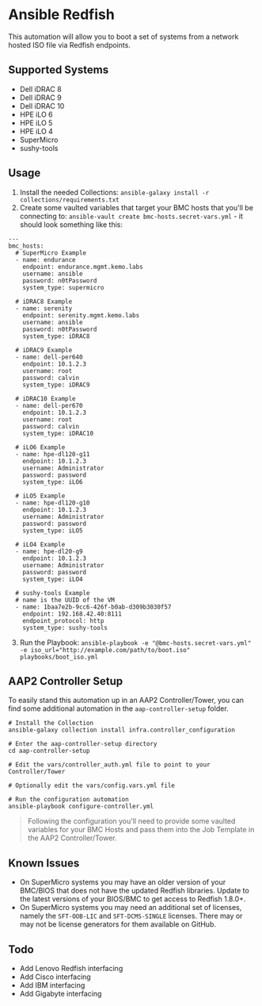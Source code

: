 # Ansible Redfish

This automation will allow you to boot a set of systems from a network hosted ISO file via Redfish endpoints.

## Supported Systems

- Dell iDRAC 8
- Dell iDRAC 9
- Dell iDRAC 10
- HPE iLO 6
- HPE iLO 5
- HPE iLO 4
- SuperMicro
- sushy-tools

## Usage

1. Install the needed Collections: `ansible-galaxy install -r collections/requirements.txt`
2. Create some vaulted variables that target your BMC hosts that you'll be connecting to: `ansible-vault create bmc-hosts.secret-vars.yml` - it should look something like this:

```yaml=
---
bmc_hosts:
  # SuperMicro Example
  - name: endurance
    endpoint: endurance.mgmt.kemo.labs
    username: ansible
    password: n0tPassword
    system_type: supermicro

  # iDRAC8 Example
  - name: serenity
    endpoint: serenity.mgmt.kemo.labs
    username: ansible
    password: n0tPassword
    system_type: iDRAC8

  # iDRAC9 Example
  - name: dell-per640
    endpoint: 10.1.2.3
    username: root
    password: calvin
    system_type: iDRAC9

  # iDRAC10 Example
  - name: dell-per670
    endpoint: 10.1.2.3
    username: root
    password: calvin
    system_type: iDRAC10

  # iLO6 Example
  - name: hpe-dl120-g11
    endpoint: 10.1.2.3
    username: Administrator
    password: password
    system_type: iLO6

  # iLO5 Example
  - name: hpe-dl120-g10
    endpoint: 10.1.2.3
    username: Administrator
    password: password
    system_type: iLO5

  # iLO4 Example
  - name: hpe-dl20-g9
    endpoint: 10.1.2.3
    username: Administrator
    password: password
    system_type: iLO4

  # sushy-tools Example
  # name is the UUID of the VM
  - name: 1baa7e2b-9cc6-426f-b0ab-d309b3030f57
    endpoint: 192.168.42.40:8111
    endpoint_protocol: http
    system_type: sushy-tools
```

3. Run the Playbook: `ansible-playbook -e "@bmc-hosts.secret-vars.yml" -e iso_url="http://example.com/path/to/boot.iso" playbooks/boot_iso.yml`

## AAP2 Controller Setup

To easily stand this automation up in an AAP2 Controller/Tower, you can find some additional automation in the `aap-controller-setup` folder.

```bash=
# Install the Collection
ansible-galaxy collection install infra.controller_configuration

# Enter the aap-controller-setup directory
cd aap-controller-setup

# Edit the vars/controller_auth.yml file to point to your Controller/Tower

# Optionally edit the vars/config.vars.yml file

# Run the configuration automation
ansible-playbook configure-controller.yml
```

> Following the configuration you'll need to provide some vaulted variables for your BMC Hosts and pass them into the Job Template in the AAP2 Controller/Tower.

## Known Issues

- On SuperMicro systems you may have an older version of your BMC/BIOS that does not have the updated Redfish libraries.  Update to the latest versions of your BIOS/BMC to get access to Redfish 1.8.0+.
- On SuperMicro systems you may need an additional set of licenses, namely the `SFT-OOB-LIC` and `SFT-DCMS-SINGLE` licenses.  There may or may not be license generators for them available on GitHub.

## Todo

- Add Lenovo Redfish interfacing
- Add Cisco interfacing
- Add IBM interfacing
- Add Gigabyte interfacing
